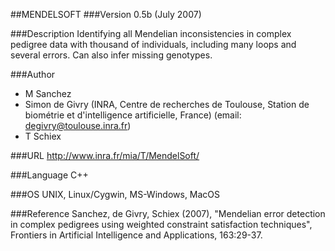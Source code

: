 ##MENDELSOFT
###Version
0.5b (July 2007)

###Description
Identifying all Mendelian inconsistencies in complex pedigree data with thousand of individuals, including many loops and several errors. Can also infer missing genotypes.

###Author
* M Sanchez
* Simon de Givry (INRA, Centre de recherches de Toulouse, Station de biométrie et d'intelligence artificielle, France) (email: degivry@toulouse.inra.fr)
* T Schiex

###URL
http://www.inra.fr/mia/T/MendelSoft/

###Language
C++

###OS
UNIX, Linux/Cygwin, MS-Windows, MacOS

###Reference
Sanchez, de Givry, Schiex (2007), "Mendelian error detection in complex pedigrees using weighted constraint satisfaction techniques", Frontiers in Artificial Intelligence and Applications, 163:29-37.


